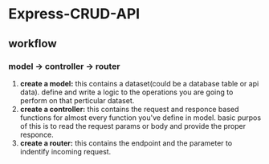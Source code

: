 # Express-CRUD-API

## workflow
### model -> controller -> router
1. **create a model:** this contains a dataset(could be a database table or api data). define and write a logic to the operations you are going to perform on that perticular dataset.
2. **create a controller:** this contains the request and responce based functions for almost every function you've define in model. basic purpos of this is to read the request params or body and provide the proper responce.
3. **create a router:** this contains the endpoint and the parameter to indentify incoming request.
